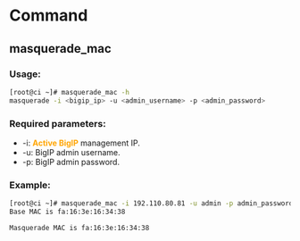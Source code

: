 # Command

## masquerade_mac

### Usage:

```bash
[root@ci ~]# masquerade_mac -h
masquerade -i <bigip_ip> -u <admin_username> -p <admin_password>
```

### Required parameters:

* -i: <font color='orange'>**Active BigIP**</font> management IP.
* -u: BigIP admin username.
* -p: BigIP admin password.

### Example:

```bash
[root@ci ~]# masquerade_mac -i 192.110.80.81 -u admin -p admin_password
Base MAC is fa:16:3e:16:34:38

Masquerade MAC is fa:16:3e:16:34:38

```
